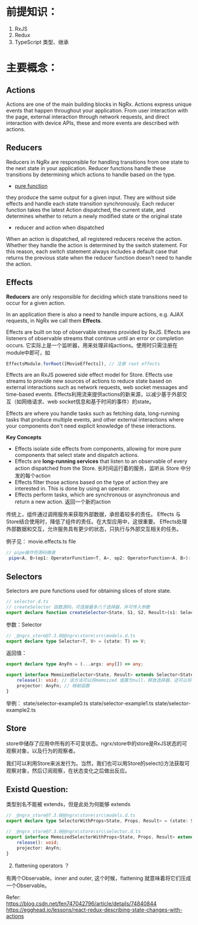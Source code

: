 

# 前提知识：
1. RxJS
2. Redux
3. TypeScript 类型、继承

# 主要概念：

## Actions
Actions are one of the main building blocks in NgRx. Actions express unique events that happen throughout your application. From user interaction with the page, external interaction through network requests, and direct interaction with device APIs, these and more events are described with actions.

## Reducers
Reducers in NgRx are responsible for handling transitions from one state to the next state in your application. Reducer functions handle these transitions by determining which actions to handle based on the type.

* [pure function](https://github.com/shaw1121/blog/blob/shaw-dev/md/pure-function.md)

they produce the same output for a given input. They are without side effects and handle each state transition synchronously. Each reducer function takes the latest Action dispatched, the current state, and determines whether to return a newly modified state or the original state

* reducer and action when dispatched

When an action is dispatched, all registered reducers receive the action. Whether they handle the action is determined by the switch statement. For this reason, each switch statement always includes a default case that returns the previous state when the reducer function doesn't need to handle the action.

## Effects
  
**Reducers** are only responsible for deciding which state transitions need to occur for a given action.

In an application there is also a need to handle impure actions, e.g. AJAX requests, in NgRx we call them **Effects**.

Effects are built on top of observable streams provided by RxJS. Effects are listeners of observable streams that continue until an error or completion occurs. 
它实际上是一个监听器，用来处理非纯actions。使用时只需注册在module中即可，如
```ts
EffectsModule.forRoot([MovieEffects]), // 注册 root effects
```
Effects are an RxJS powered side effect model for Store. Effects use streams to provide new sources of actions to reduce state based on external interactions such as network requests, web socket messages and time-based events.
Effects利用流来提供actions的新来源，以减少基于外部交互（如网络请求、web socket信息和基于时间的事件）的state。

Effects are where you handle tasks such as fetching data, long-running tasks that produce multiple events, and other external interactions where your components don't need explicit knowledge of these interactions.


**Key Concepts**
* Effects isolate side effects from components, allowing for more pure components that select state and dispatch actions.
* Effects are **long-running services** that listen to an observable of every action dispatched from the Store.
    长时间运行着的服务，监听从 Store 中分发的每个action
* Effects filter those actions based on the type of action they are interested in. This is done by using an operator.
* Effects perform tasks, which are synchronous or asynchronous and return a new action.
    返回一个新的action

传统上，组件通过调用服务来获取外部数据，承担着较多的责任。
Effects 与 Store结合使用时，降低了组件的责任。在大型应用中，这很重要。
Effects处理外部数据和交互，允许服务具有更少的状态，只执行与外部交互相关的任务。

例子见：
movie.effects.ts file

```ts
// pipe操作符源码摘录
 pipe<A, B>(op1: OperatorFunction<T, A>, op2: OperatorFunction<A, B>): Observable<B>;
```

## Selectors
Selectors are pure functions used for obtaining slices of store state. 

```ts
// selector.d.ts
// createSelector 函数源码，可连接最多八个选择器，并可传入参数
export declare function createSelector<State, S1, S2, Result>(s1: Selector<State, S1>, s2: Selector<State, S2>, projector: (s1: S1, s2: S2) => Result): MemoizedSelector<State, Result>;
```
参数：Selector
```ts
// _@ngrx_store@7.3.0@@ngrx\store\src\models.d.ts
export declare type Selector<T, V> = (state: T) => V;
```

返回值：
```ts
export declare type AnyFn = (...args: any[]) => any;

export interface MemoizedSelector<State, Result> extends Selector<State, Result> {
    release(): void; // 该方法可以将memoized 值置为null，释放选择器，还可以将祖先选择器递归的释放，参见selector-example.ts
    projector: AnyFn; // 映射函数
}
```

举例：
state/selector-example0.ts
state/selector-example1.ts
state/selector-example2.ts

## Store
store中储存了应用中所有的不可变状态。ngrx/store中的store是RxJS状态的可观察对象，以及行为的观察者。

我们可以利用Store来派发行为。当然，我们也可以用Store的select()方法获取可观察对象，然后订阅观察，在状态变化之后做出反应。


## Existd Question:
类型别名不能被 extends，但是此处为何能够 extends

```ts
// _@ngrx_store@7.3.0@@ngrx\store\src\models.d.ts
export declare type SelectorWithProps<State, Props, Result> = (state: State, props: Props) => Result;
```

```ts
// _@ngrx_store@7.3.0@@ngrx\store\src\selector.d.ts
export interface MemoizedSelectorWithProps<State, Props, Result> extends SelectorWithProps<State, Props, Result> {
    release(): void;
    projector: AnyFn;
}
```

2. flattening operators ？

有两个Observable，inner and outer, 这个时候，flattening 就意味着将它们压成一个Observable。


Refer:   
https://blog.csdn.net/fen747042796/article/details/74840844
https://egghead.io/lessons/react-redux-describing-state-changes-with-actions
